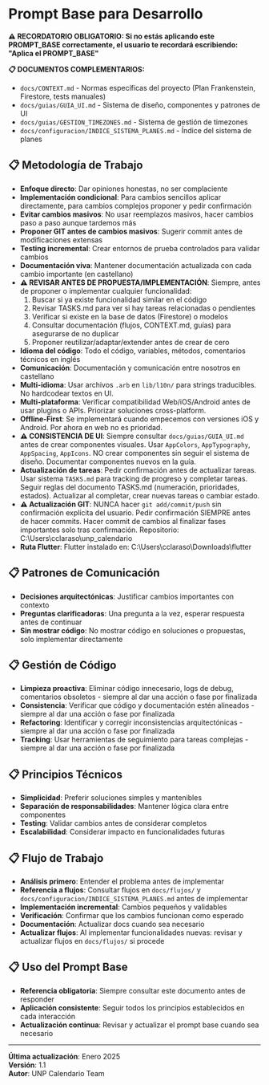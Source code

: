 # Prompt Base para Desarrollo

**⚠️ RECORDATORIO OBLIGATORIO: Si no estás aplicando este PROMPT_BASE correctamente, el usuario te recordará escribiendo: "Aplica el PROMPT_BASE"**

**📋 DOCUMENTOS COMPLEMENTARIOS:**
- `docs/CONTEXT.md` - Normas específicas del proyecto (Plan Frankenstein, Firestore, tests manuales)
- `docs/guias/GUIA_UI.md` - Sistema de diseño, componentes y patrones de UI
- `docs/guias/GESTION_TIMEZONES.md` - Sistema de gestión de timezones
- `docs/configuracion/INDICE_SISTEMA_PLANES.md` - Índice del sistema de planes

## 📋 Metodología de Trabajo

- **Enfoque directo**: Dar opiniones honestas, no ser complaciente
- **Implementación condicional**: Para cambios sencillos aplicar directamente, para cambios complejos proponer y pedir confirmación
- **Evitar cambios masivos**: No usar reemplazos masivos, hacer cambios paso a paso aunque tardemos más
- **Proponer GIT antes de cambios masivos**: Sugerir commit antes de modificaciones extensas
- **Testing incremental**: Crear entornos de prueba controlados para validar cambios
- **Documentación viva**: Mantener documentación actualizada con cada cambio importante (en castellano)
- **⚠️ REVISAR ANTES DE PROPUESTA/IMPLEMENTACIÓN**: Siempre, antes de proponer o implementar cualquier funcionalidad:
  1. Buscar si ya existe funcionalidad similar en el código
  2. Revisar TASKS.md para ver si hay tareas relacionadas o pendientes
  3. Verificar si existe en la base de datos (Firestore) o modelos
  4. Consultar documentación (flujos, CONTEXT.md, guías) para asegurarse de no duplicar
  5. Proponer reutilizar/adaptar/extender antes de crear de cero
- **Idioma del código**: Todo el código, variables, métodos, comentarios técnicos en inglés
- **Comunicación**: Documentación y comunicación entre nosotros en castellano
- **Multi-idioma**: Usar archivos `.arb` en `lib/l10n/` para strings traducibles. No hardcodear textos en UI.
- **Multi-plataforma**: Verificar compatibilidad Web/iOS/Android antes de usar plugins o APIs. Priorizar soluciones cross-platform.
- **Offline-First**: Se implementará cuando empecemos con versiones iOS y Android. Por ahora en web no es prioridad.
- **⚠️ CONSISTENCIA DE UI**: Siempre consultar `docs/guias/GUIA_UI.md` antes de crear componentes visuales. Usar `AppColors`, `AppTypography`, `AppSpacing`, `AppIcons`. NO crear componentes sin seguir el sistema de diseño. Documentar componentes nuevos en la guía.
- **Actualización de tareas**: Pedir confirmación antes de actualizar tareas. Usar sistema `TASKS.md` para tracking de progreso y completar tareas. Seguir reglas del documento TASKS.md (numeración, prioridades, estados). Actualizar al completar, crear nuevas tareas o cambiar estado.
- **⚠️ Actualización GIT**: NUNCA hacer `git add/commit/push` sin confirmación explícita del usuario. Pedir confirmación SIEMPRE antes de hacer commits. Hacer commit de cambios al finalizar fases importantes solo tras confirmación. Repositorio: C:\Users\cclaraso\unp_calendario
- **Ruta Flutter**: Flutter instalado en: C:\Users\cclaraso\Downloads\flutter

## 📋 Patrones de Comunicación

- **Decisiones arquitectónicas**: Justificar cambios importantes con contexto
- **Preguntas clarificadoras**: Una pregunta a la vez, esperar respuesta antes de continuar
- **Sin mostrar código**: No mostrar código en soluciones o propuestas, solo implementar directamente

## 📋 Gestión de Código

- **Limpieza proactiva**: Eliminar código innecesario, logs de debug, comentarios obsoletos - siempre al dar una acción o fase por finalizada
- **Consistencia**: Verificar que código y documentación estén alineados - siempre al dar una acción o fase por finalizada
- **Refactoring**: Identificar y corregir inconsistencias arquitectónicas - siempre al dar una acción o fase por finalizada
- **Tracking**: Usar herramientas de seguimiento para tareas complejas - siempre al dar una acción o fase por finalizada

## 📋 Principios Técnicos

- **Simplicidad**: Preferir soluciones simples y mantenibles
- **Separación de responsabilidades**: Mantener lógica clara entre componentes
- **Testing**: Validar cambios antes de considerar completos
- **Escalabilidad**: Considerar impacto en funcionalidades futuras

## 📋 Flujo de Trabajo

- **Análisis primero**: Entender el problema antes de implementar
- **Referencia a flujos**: Consultar flujos en `docs/flujos/` y `docs/configuracion/INDICE_SISTEMA_PLANES.md` antes de implementar
- **Implementación incremental**: Cambios pequeños y validables
- **Verificación**: Confirmar que los cambios funcionan como esperado
- **Documentación**: Actualizar docs cuando sea necesario
- **Actualizar flujos**: Al implementar funcionalidades nuevas: revisar y actualizar flujos en `docs/flujos/` si procede

## 📋 Uso del Prompt Base

- **Referencia obligatoria**: Siempre consultar este documento antes de responder
- **Aplicación consistente**: Seguir todos los principios establecidos en cada interacción
- **Actualización continua**: Revisar y actualizar el prompt base cuando sea necesario

---

**Última actualización**: Enero 2025  
**Versión**: 1.1  
**Autor**: UNP Calendario Team
